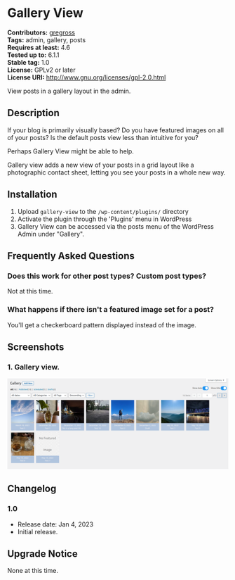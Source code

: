 # Gallery View #
**Contributors:** [gregross](https://profiles.wordpress.org/gregross/)  
**Tags:** admin, gallery, posts  
**Requires at least:** 4.6  
**Tested up to:** 6.1.1  
**Stable tag:** 1.0  
**License:** GPLv2 or later  
**License URI:** http://www.gnu.org/licenses/gpl-2.0.html  

View posts in a gallery layout in the admin.

## Description ##

If your blog is primarily visually based?  Do you have featured images on all of your posts?  Is the default posts view less than intuitive for you?

Perhaps Gallery View might be able to help.

Gallery view adds a new view of your posts in a grid layout like a photographic contact sheet, letting you see your posts in a whole new way.

## Installation ##

1. Upload `gallery-view` to the `/wp-content/plugins/` directory
2. Activate the plugin through the 'Plugins' menu in WordPress
3. Gallery View can be accessed via the posts menu of the WordPress Admin under "Gallery".

## Frequently Asked Questions ##

### Does this work for other post types?  Custom post types? ###

Not at this time.

### What happens if there isn't a featured image set for a post? ###

You'll get a checkerboard pattern displayed instead of the image.

## Screenshots ##

### 1. Gallery view. ###
![Gallery view.](assets/screenshot-1.png)


## Changelog ##

### 1.0 ###
* Release date: Jan 4, 2023
* Initial release.

## Upgrade Notice ##

None at this time.